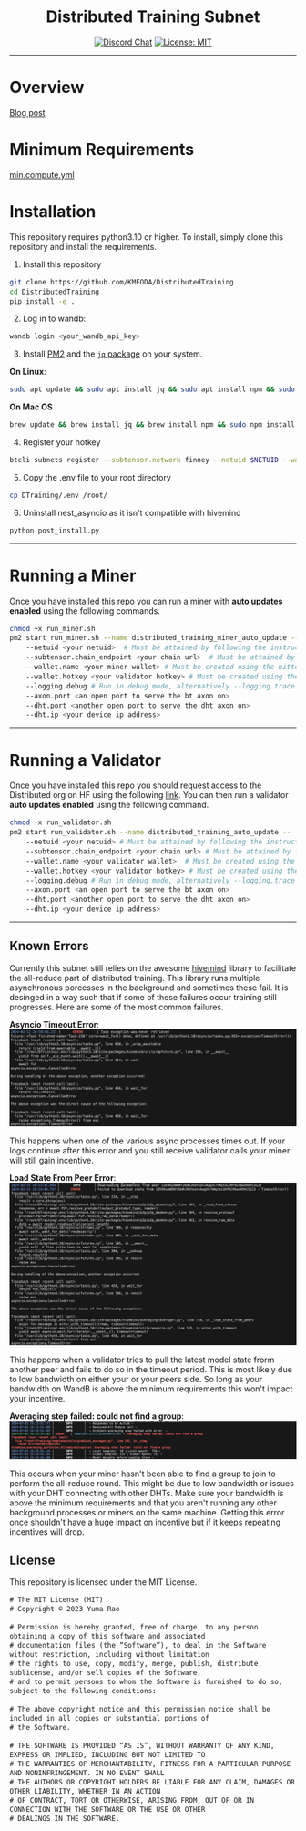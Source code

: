 
<div align="center">

# **Distributed Training Subnet** <!-- omit in toc -->
[![Discord Chat](https://img.shields.io/discord/308323056592486420.svg)](https://discord.gg/bittensor)
[![License: MIT](https://img.shields.io/badge/License-MIT-yellow.svg)](https://opensource.org/licenses/MIT) 

</div>

---

# Overview
[Blog post](https://distributed-training.notion.site/Decentralised-Distributed-Training-fd21bdfa72294dfeab8fb092770212b9)

# Minimum Requirements

[min.compute.yml](min.compute.yml)

# Installation
This repository requires python3.10 or higher. To install, simply clone this repository and install the requirements.

1. Install this repository
```bash
git clone https://github.com/KMFODA/DistributedTraining
cd DistributedTraining
pip install -e .
```

2. Log in to wandb:
```bash
wandb login <your_wandb_api_key>
```

3. Install [PM2](https://pm2.io/docs/runtime/guide/installation/) and the [`jq` package](https://jqlang.github.io/jq/) on your system.

**On Linux**:
```bash
sudo apt update && sudo apt install jq && sudo apt install npm && sudo npm install pm2 -g && pm2 update
``` 
**On Mac OS**
```bash
brew update && brew install jq && brew install npm && sudo npm install pm2 -g && pm2 update
```

4. Register your hotkey
```bash
btcli subnets register --subtensor.network finney --netuid $NETUID --wallet.name $WALLET_NAME --wallet.hotkey $HOTKEY_NAME
```

5. Copy the .env file to your root directory
```bash
cp DTraining/.env /root/
```

6. Uninstall nest_asyncio as it isn't compatible with hivemind
```bash
python post_install.py
```


---
# Running a Miner
Once you have installed this repo you can run a miner with **auto updates enabled** using the following commands.
```bash
chmod +x run_miner.sh
pm2 start run_miner.sh --name distributed_training_miner_auto_update --
    --netuid <your netuid>  # Must be attained by following the instructions in the docs/running_on_*.md files
    --subtensor.chain_endpoint <your chain url>  # Must be attained by following the instructions in the docs/running_on_*.md files
    --wallet.name <your miner wallet> # Must be created using the bittensor-cli
    --wallet.hotkey <your validator hotkey> # Must be created using the bittensor-cli
    --logging.debug # Run in debug mode, alternatively --logging.trace for trace mode
    --axon.port <an open port to serve the bt axon on>
    --dht.port <another open port to serve the dht axon on>
    --dht.ip <your device ip address>
```
---

# Running a Validator
Once you have installed this repo you should request access to the Distributed org on HF using the following [link](https://huggingface.co/login?next=%2Fdistributed). You can then run a validator **auto updates enabled** using the following command.
```bash
chmod +x run_validator.sh
pm2 start run_validator.sh --name distributed_training_auto_update --
    --netuid <your netuid> # Must be attained by following the instructions in the docs/running_on_*.md files
    --subtensor.chain_endpoint <your chain url> # Must be attained by following the instructions in the docs/running_on_*.md files
    --wallet.name <your validator wallet>  # Must be created using the bittensor-cli
    --wallet.hotkey <your validator hotkey> # Must be created using the bittensor-cli
    --logging.debug # Run in debug mode, alternatively --logging.trace for trace mode
    --axon.port <an open port to serve the bt axon on>
    --dht.port <another open port to serve the dht axon on>
    --dht.ip <your device ip address>
```

</div>

---

## Known Errors
Currently this subnet still relies on the awesome [hivemind](https://github.com/learning-at-home/hivemind) library to facilitate the all-reduce part of distributed training. This library runs multiple asynchronous porcesses in the background and sometimes these fail. It is desinged in a way such that if some of these failures occur training still progresses. Here are some of the most common failures.

**Asyncio Timeout Error**:
![Image](assets/error_asyncio_timeout.png)

This happens when one of the various async processes times out. If your logs continue after this error and you still receive validator calls your miner will still gain incentive.

**Load State From Peer Error**:
![Image](assets/error_download_state_from_peers.png)

This happens when a validator tries to pull the latest model state frorm another peer and fails to do so in the timeout period. This is most likely due to low bandwidth on either your or your peers side. So long as your bandwidth on WandB is above the minimum requirements this won't impact your incentive.

**Averaging step failed: could not find a group**:
![Image](assets/error_could_not_find_a_group_error.png)

This occurs when your miner hasn't been able to find a group to join to perform the all-reduce round. This might be due to low bandwidth or issues with your DHT connecting with other DHTs. Make sure your bandwidth is above the minimum requirements and that you aren't running any other background processes or miners on the same machine. Getting this error once shouldn't have a huge impact on incentive but if it keeps repeating incentives will drop.

## License
This repository is licensed under the MIT License.
```text
# The MIT License (MIT)
# Copyright © 2023 Yuma Rao

# Permission is hereby granted, free of charge, to any person obtaining a copy of this software and associated
# documentation files (the “Software”), to deal in the Software without restriction, including without limitation
# the rights to use, copy, modify, merge, publish, distribute, sublicense, and/or sell copies of the Software,
# and to permit persons to whom the Software is furnished to do so, subject to the following conditions:

# The above copyright notice and this permission notice shall be included in all copies or substantial portions of
# the Software.

# THE SOFTWARE IS PROVIDED “AS IS”, WITHOUT WARRANTY OF ANY KIND, EXPRESS OR IMPLIED, INCLUDING BUT NOT LIMITED TO
# THE WARRANTIES OF MERCHANTABILITY, FITNESS FOR A PARTICULAR PURPOSE AND NONINFRINGEMENT. IN NO EVENT SHALL
# THE AUTHORS OR COPYRIGHT HOLDERS BE LIABLE FOR ANY CLAIM, DAMAGES OR OTHER LIABILITY, WHETHER IN AN ACTION
# OF CONTRACT, TORT OR OTHERWISE, ARISING FROM, OUT OF OR IN CONNECTION WITH THE SOFTWARE OR THE USE OR OTHER
# DEALINGS IN THE SOFTWARE.
```
